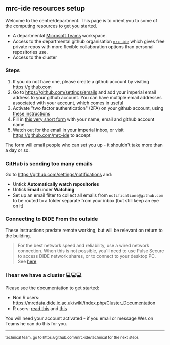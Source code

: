 ## mrc-ide resources setup

Welcome to the centre/department.  This page is to orient you to some of the computing resources to get you started.

* A departmental [Microsoft Teams](https://www.microsoft.com/en-gb/microsoft-365/microsoft-teams/group-chat-software) workspace.
* Access to the departmental github organisation [`mrc-ide`](https://github.com/mrc-ide) which gives free private repos with more flexible collaboration options than personal repositories use.
* Access to the cluster

### Steps

1. If you do not have one, please create a github account by visiting https://github.com
1. Go to https://github.com/settings/emails and add your imperial email address to your github account.  You can have multiple email addresses associated with your account, which comes in useful
1. Activate "two factor authentication" (2FA) on your github account, using [these instructions](https://docs.github.com/en/free-pro-team@latest/github/authenticating-to-github/securing-your-account-with-two-factor-authentication-2fa)
1. Fill in [this very short form](https://rich284.typeform.com/to/COq4zn) with your name, email and github account name
1. Watch out for the email in your imperial inbox, or visit https://github.com/mrc-ide to accept

The form will email people who can set you up - it shouldn't take more than a day or so.

### GitHub is sending too many emails

Go to https://github.com/settings/notifications and:

* Untick **Automatically watch repositories**
* Untick **Email** under **Watching**
* Set up an email filter to collect all emails from `notifications@github.com` to be routed to a folder separate from your inbox (but still keep an eye on it)

### Connecting to DIDE From the outside

These instructions predate remote working, but will be relevant on return to the building.

> For the best network speed and reliability, use a wired network connection. When this is not possible, you'll need to use Pulse Secure to access DIDE network shares, or to connect to your desktop PC. See [here](VPN.md)

### I hear we have a cluster :computer::computer::computer:

Please see the documentation to get started:

* Non R users: https://mrcdata.dide.ic.ac.uk/wiki/index.php/Cluster_Documentation
* R users: [read this](https://mrc-ide.github.io/didehpc/vignettes/didehpc.html) and [this](https://mrc-ide.github.io/didehpc/vignettes/quickstart.html)

You will need your account activated - if you email or message Wes on Teams he can do this for you.

----

<small>
technical team, go to https://github.com/mrc-ide/technical for the next steps
</small>

